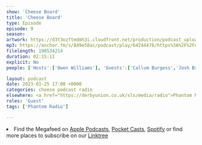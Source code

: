 ```yaml
---
show: 'Cheese Board'
title: 'Cheese Board'
type: Episode
episode: 9
season: 
artwork: https://d3t3ozftmdmh3i.cloudfront.net/production/podcast_uploaded_episode/22149699/22149699-1675076805000-610477582d868.jpg
mp3: https://anchor.fm/s/849e58ac/podcast/play/64244478/https%3A%2F%2Fd3ctxlq1ktw2nl.cloudfront.net%2Fstaging%2F2023-0-30%2F204d1645-1b82-c6b6-d9d2-77b65f7411f6.mp3
filelength: 190534214
duration: 02:15:11
explicit: No
people: ['Hosts':['Owen Williams'], 'Guests':['Callum Burgess','Josh Brunning']]

layout: podcast
date: 2023-01-25 17:00 +0000
categories: cheese podcast radio
elsewhere: <a href="https://derbyunion.co.uk/sls/media/radio">Phantom Media</a>
roles: 'Guest'
tags: ['Phantom Radio']

---
```


<li>Find the Megafeed on <a href="https://podcasts.apple.com/us/podcast/phantom-radio-all-the-shows/id1659527657">Apple Podcasts</a>, <a href="https://pca.st/5rlgsndl">Pocket Casts</a>, <a href="https://open.spotify.com/show/1WGc6YCF3UfAL7E62gHLAS?si=eff5901deb8d498e">Spotify</a> or find more places to subscribe on our <a href="https://linktr.ee/phantomradious">Linktree</a></li>

